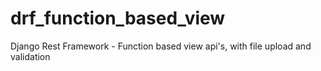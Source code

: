 # drf_function_based_view
Django Rest Framework - Function based view api's, with file upload and validation
